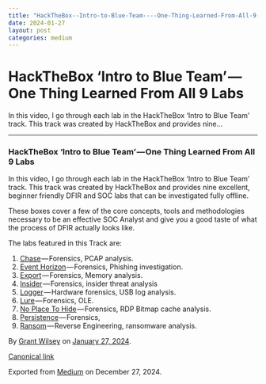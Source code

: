```yaml
---
title: "HackTheBox--Intro-to-Blue-Team----One-Thing-Learned-From-All-9-Labs-088862126604"
date: 2024-01-27
layout: post
categories: medium
---
```



HackTheBox ‘Intro to Blue Team’ — One Thing Learned From All 9 Labs
===================================================================


In this video, I go through each lab in the HackTheBox ‘Intro to Blue Team’ track. This track was created by HackTheBox and provides nine…

---

### HackTheBox ‘Intro to Blue Team’ — One Thing Learned From All 9 Labs

In this video, I go through each lab in the HackTheBox ‘Intro to Blue Team’ track. This track was created by HackTheBox and provides nine excellent, beginner friendly DFIR and SOC labs that can be investigated fully offline.

These boxes cover a few of the core concepts, tools and methodologies necessary to be an effective SOC Analyst and give you a good taste of what the process of DFIR actually looks like.

The labs featured in this Track are:

1. [Chase](https://app.hackthebox.com/challenges/157) — Forensics, PCAP analysis.
2. [Event Horizon](https://app.hackthebox.com/challenges/158) — Forensics, Phishing investigation.
3. [Export](https://app.hackthebox.com/challenges/159) — Forensics, Memory analysis.
4. [Insider](https://app.hackthebox.com/challenges/160) — Forensics, insider threat analysis
5. [Logger](https://app.hackthebox.com/challenges/162) — Hardware forensics, USB log analysis.
6. [Lure](https://app.hackthebox.com/challenges/163) — Forensics, OLE.
7. [No Place To Hide](https://app.hackthebox.com/challenges/164) — Forensics, RDP Bitmap cache analysis.
8. [Persistence](https://app.hackthebox.com/challenges/187) — Forensics,
9. [Ransom](https://app.hackthebox.com/challenges/166) — Reverse Engineering, ransomware analysis.


By [Grant Wilsey](https://medium.com/@darkyolks) on [January 27, 2024](https://medium.com/p/088862126604).

[Canonical link](https://medium.com/@darkyolks/hackthebox-intro-to-blue-team-one-thing-learned-from-all-9-labs-088862126604)

Exported from [Medium](https://medium.com) on December 27, 2024.

